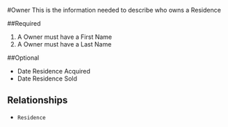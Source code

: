 #Owner
This is the information needed to describe who owns a Residence

##Required
1. A Owner must have a First Name
2. A Owner must have a Last Name

##Optional
* Date Residence Acquired
* Date Residence Sold

## Relationships
* `Residence`

